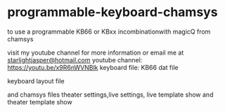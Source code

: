 # programmable-keyboard-chamsys
to use a programmable KB66 or KBxx incombinationwith magicQ from chamsys

visit my youtube channel for more information or email me at starlightjasper@hotmail.com
youtube channel:   https://youtu.be/x9R6nWVNBlk
keyboard file:
KB66 dat file

keyboard layout file

and chamsys files theater settings,live settings, live template show and theater template show

